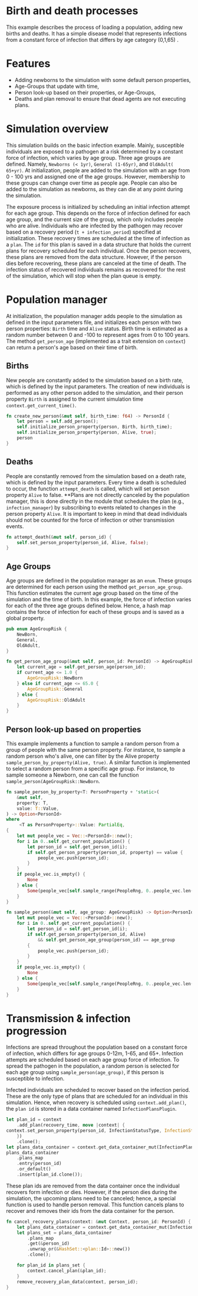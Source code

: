 # Birth and death processes

This example describes the process of loading a population, adding new births and deaths. It has a simple disease model that represents infections from a constant force of infection that differs by age category (0,1,65) .

# Features
  * Adding newborns to the simulation with some default person properties,
  * Age-Groups that update with time,
  * Person look-up based on their properties, or Age-Groups,
  * Deaths and plan removal to ensure that dead agents are not executing plans.

# Simulation overview
This simulation builds on the basic infection example. Mainly, susceptible individuals are exposed to a pathogen at a risk determined by a constant force of infection, which varies by age group. Three age groups are defined. Namely, `Newborns (< 1yr)`, `General (1-65yr)`, and `OldAdult( 65+yr)`. At initialization, people are added to the simulation with an age from 0 - 100 yrs and assigned one of the age groups. However, membership to these groups can change over time as people age. People can also be added to the simulation as newborns, as they can die at any point during the simulation.

The exposure process is initialized by scheduling an initial infection attempt for each age group. This depends on the force of infection defined for each age group, and the current size of the group, which only includes people who are alive. Individuals who are infected by the pathogen may recover based on a recovery period (`t + infection_period`) specified at initialization. These recovery times are scheduled at the time of infection as a `plan`. The `id` for this plan is saved in a data structure that holds the current plans for recovery scheduled for each individual. Once the person recovers, these plans are removed from the data structure. However, if the person dies before recovering, these plans are canceled at the time of death. The infection status of recovered individuals remains as recovered for the rest of the simulation, which will stop when the plan queue is empty.

# Population manager
At initialization, the population manager adds people to the simulation as defined in the input parameters file, and initializes each person with two person properties: `Birth` time and `Alive` status. Birth time is estimated as a random number between 0 and -100 to represent ages from 0 to 100 years. The method `get_person_age` (implemented as a trait extension on `context`) can return a person's age based on their time of birth.

## Births
New people are constantly added to the simulation based on a birth rate, which is defined by the input parameters. The creation of new individuals is performed as any other person added to the simulation, and their person property `Birth` is assigned to the current simulation time `context.get_current_time()`.

```rust
fn create_new_person(&mut self, birth_time: f64) -> PersonId {
    let person = self.add_person();
    self.initialize_person_property(person, Birth, birth_time);
    self.initialize_person_property(person, Alive, true);
    person
}
```

## Deaths
People are constantly removed from the simulation based on a death rate, which is defined by the input parameters. Every time a death is scheduled to occur, the function `attempt_death` is called, which will set person property `Alive` to false. **Plans are not directly canceled by the population manager, this is done directly in the module that schedules the plan (e.g., `infection_manager`) by subscribing to events related to changes in the person property `Alive`. It is important to keep in mind that dead individuals should not be counted for the force of infection or other transmission events.

```rust
fn attempt_death(&mut self, person_id) {
	self.set_person_property(person_id, Alive, false);
}
```

## Age Groups
Age groups are defined in the population manager as an `enum`. These groups are determined for each person using the method `get_person_age_group`. This function estimates the current age group based on the time of the simulation and the time of birth. In this example, the force of infection varies for each of the three age groups defined below. Hence, a hash map contains the force of infection for each of these groups and is saved as a global property.

```rust
pub enum AgeGroupRisk {
    NewBorn,
    General,
    OldAdult,
}

fn get_person_age_group(&mut self, person_id: PersonId) -> AgeGroupRisk {
	let current_age = self.get_person_age(person_id);
    if current_age <= 1.0 {
		AgeGroupRisk::NewBorn
    } else if current_age <= 65.0 {
        AgeGroupRisk::General
    } else {
        AgeGroupRisk::OldAdult
    }
}
```


## Person look-up based on properties
This example implements a function to sample a random person from a group of people with the same person property. For instance, to sample a random person who's alive, one can filter by the Alive property `sample_person_by_property(Alive, true)`. A similar function is implemented to select a random person from a specific age group. For instance, to sample someone a Newborn, one can call the function  `sample_person(AgeGroupRisk::NewBorn`.

```rust
fn sample_person_by_property<T: PersonProperty + 'static>(
    &mut self,
    property: T,
    value: T::Value,
) -> Option<PersonId>
where
     <T as PersonProperty>::Value: PartialEq,
{
	let mut people_vec = Vec::<PersonId>::new();
    for i in 0..self.get_current_population() {
        let person_id = self.get_person_id(i);
        if self.get_person_property(person_id, property) == value {
            people_vec.push(person_id);
        }
    }
    if people_vec.is_empty() {
        None
    } else {
        Some(people_vec[self.sample_range(PeopleRng, 0..people_vec.len())])
    }
}

fn sample_person(&mut self, age_group: AgeGroupRisk) -> Option<PersonId> {
    let mut people_vec = Vec::<PersonId>::new();
    for i in 0..self.get_current_population() {
        let person_id = self.get_person_id(i);
        if self.get_person_property(person_id, Alive)
            && self.get_person_age_group(person_id) == age_group
        {
            people_vec.push(person_id);
        }
    }
    if people_vec.is_empty() {
        None
    } else {
        Some(people_vec[self.sample_range(PeopleRng, 0..people_vec.len())])
    }
}
```

# Transmission  & infection progression
Infections are spread throughout the population based on a constant force of infection, which differs for age groups 0-12m, 1-65, and 65+. Infection attempts are scheduled based on each age group force of infection. To spread the pathogen in the population, a random person is selected for each age group using `sample_person(age_group)`, if this person is susceptible to infection.

Infected individuals are scheduled to recover based on the infection period. These are the only type of plans that are scheduled for an individual in this simulation. Hence, when recovery is scheduled using `context.add_plan()`, the `plan id` is stored in a data container named `InfectionPlansPlugin`.

```rust
let plan_id = context
    .add_plan(recovery_time, move |context| {
context.set_person_property(person_id, InfectionStatusType, InfectionStatus::R);
    })
    .clone();
let plans_data_container = context.get_data_container_mut(InfectionPlansPlugin);
plans_data_container
    .plans_map
    .entry(person_id)
    .or_default()
    .insert(plan_id.clone());

```

These plan ids are removed from the data container once the individual recovers form infection or dies. However, if the person dies during the simulation, the upcoming plans need to be canceled; hence, a special function is used to handle person removal. This function cancels plans to recover and removes their ids from the data container for the person.

```rust
fn cancel_recovery_plans(context: &mut Context, person_id: PersonId) {
    let plans_data_container = context.get_data_container_mut(InfectionPlansPlugin);
    let plans_set = plans_data_container
        .plans_map
        .get(&person_id)
        .unwrap_or(&HashSet::<plan::Id>::new())
        .clone();

    for plan_id in plans_set {
        context.cancel_plan(&plan_id);
    }
    remove_recovery_plan_data(context, person_id);
}
```
